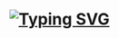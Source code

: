 # [![Typing SVG](https://readme-typing-svg.demolab.com?font=Fira+Code&weight=900&size=27&duration=4500&pause=1000&color=EF5D04&vCenter=true&width=435&lines=Hi+Pedro+Sousa+Here+%3A%29)](https://git.io/typing-svg)

